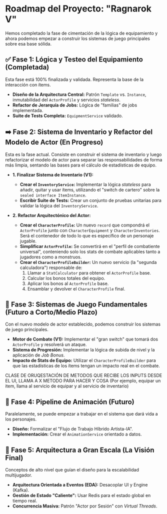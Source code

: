 # Roadmap del Proyecto: "Ragnarok V"

Hemos completado la fase de cimentación de la lógica de equipamiento y ahora podemos empezar a construir los sistemas de juego principales sobre esa base sólida.

## ✅ Fase 1: Lógica y Testeo del Equipamiento (Completada)
Esta fase está 100% finalizada y validada. Representa la base de la interacción con ítems.

* **Diseño de la Arquitectura Central:** Patrón `Template` vs. `Instance`, inmutabilidad del `ActorProfile` y servicios *stateless*.
* **Refactor de Jerarquía de Jobs:** Lógica de "familias" de jobs implementada.
* **Suite de Tests Completa:** `EquipmentService` validado.

## ➡️ Fase 2: Sistema de Inventario y Refactor del Modelo de Actor (En Progreso)
Esta es la fase actual. Consiste en construir el sistema de inventario y luego refactorizar el modelo de actor para separar las responsabilidades de forma más limpia, sentando las bases para el cálculo de estadísticas de equipo.

* **1. Finalizar Sistema de Inventario (V1):**
  * **Crear el `InventoryService`:** Implementar la lógica *stateless* para añadir, quitar y usar ítems, utilizando el "switch de cartero" sobre la `sealed interface ItemInstance`.
  * **Escribir Suite de Tests:** Crear un conjunto de pruebas unitarias para validar la lógica del `InventoryService`.

* **2. Refactor Arquitectónico del Actor:**
  * **Crear el `CharacterProfile`:** Un nuevo `record` que compondrá el `ActorProfile` junto con `CharacterEquipment` y `CharacterInventories`. Será el contenedor de todo lo que es específico de un personaje jugable.
  * **Simplificar `ActorProfile`:** Se convertirá en el "perfil de combatiente universal", conteniendo solo los stats de combate aplicables tanto a jugadores como a monstruos.
  * **Crear el `CharacterProfileBuilder`:** Un nuevo servicio (la "segunda calculadora") responsable de:
    1.  Llamar a `StatCalculator` para obtener el `ActorProfile` base.
    2.  Calcular los bonos totales del equipo.
    3.  Aplicar los bonos al `ActorProfile` base.
    4.  Ensamblar y devolver el `CharacterProfile` final.

## 🚀 Fase 3: Sistemas de Juego Fundamentales (Futuro a Corto/Medio Plazo)
Con el nuevo modelo de actor establecido, podemos construir los sistemas de juego principales.

* **Motor de Combate (V1):** Implementar el "gran switch" que tomará dos `ActorProfile` y resolverá un ataque.
* **Sistema de Progresión:** Implementar la lógica de subida de nivel y la aplicación de *Job Bonus*.
* **Impacto de Stats de Equipo:** Utilizar el `CharacterProfileBuilder` para que las estadísticas de los ítems tengan un impacto real en el combate.


CLASE DE ORUQESTACIÓN DE METODOS QUE RECIBE LOS INPUTS DESDE EL UI, LLAMA A X METODO PARA HACER Y COSA (Por ejemplo, equipar un item, llama al servicio de equipar y al servicio de inventario)
## 🎨 Fase 4: Pipeline de Animación (Futuro)
Paralelamente, se puede empezar a trabajar en el sistema que dará vida a los personajes.

* **Diseño:** Formalizar el "Flujo de Trabajo Híbrido Artista-IA".
* **Implementación:** Crear el `AnimationService` orientado a datos.

## 🌌 Fase 5: Arquitectura a Gran Escala (La Visión Final)
Conceptos de alto nivel que guían el diseño para la escalabilidad multijugador.

* **Arquitectura Orientada a Eventos (EDA):** Desacoplar UI y Engine (Kafka).
* **Gestión de Estado "Caliente":** Usar Redis para el estado global en tiempo real.
* **Concurrencia Masiva:** Patrón "Actor por Sesión" con *Virtual Threads*.